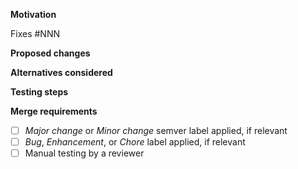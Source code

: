 **Motivation**
<!-- What problem does this solve? Why is it important? What's the context? If this fixes an issue, link to it above. -->
Fixes #NNN

**Proposed changes**
<!-- What does this PR change? How does this impact end users? Are manual or automatic updates required? -->

**Alternatives considered**
<!-- How else could the original issue / use case be addressed? Why did you choose this solution over any others? -->

**Testing steps**
<!-- How can we replicate the issue and verify that this PR fixes it? -->

**Merge requirements**
- [ ] _Major change_ or _Minor change_ semver label applied, if relevant
- [ ] _Bug_, _Enhancement_, or _Chore_ label applied, if relevant
- [ ] Manual testing by a reviewer
